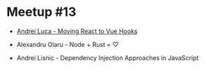 # Meetup #13

- [Andrei Luca - Moving React to Vue Hooks](./Andrei%20Luca%20-%20Moving%20React%20to%20Vue%20Hooks/moving-react-to-vue-hooks.pdf)

- Alexandru Olaru - Node + Rust = ♡

- Andrei Lisnic - Dependency Injection Approaches in JavaScript